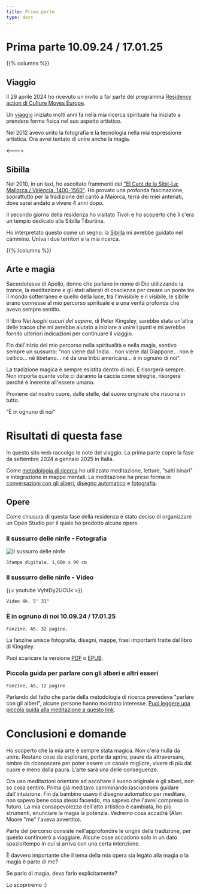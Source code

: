 ```yaml
---
title: Prima parte
type: docs
---
```


# Prima parte 10.09.24 / 17.01.25

{{% columns %}}
## Viaggio

Il 29 aprile 2024 ho ricevuto un invito a far parte del programma [Residency action di Culture Moves Europe](https://culture.ec.europa.eu/creative-europe/creative-europe-culture-strand/culture-moves-europe).

Un [viaggio](/docs/journey) iniziato molti anni fa nella mia ricerca spirituale ha iniziato a prendere forma fisica nel suo aspetto artistico.

Nel 2012 avevo unito la fotografia e la tecnologia nella mia espressione artistica. Ora avrei tentato di unire anche la magia.

<--->

## Sibilla

Nel 2010, in un taxi, ho ascoltato frammenti del 
["El Cant de la Sibil-La: Mallorca / València, 1400-1560"](https://open.spotify.com/album/225ndLEKqu767DbpRzKsia?si=2gp0nXf-SCKSPgQCK-rHNw). 
Ho provato una profonda fascinazione, soprattutto per la tradizione del canto a Maiorca, terra dei miei antenati, dove sarei andato a vivere 4 anni dopo.

Il secondo giorno della residenza ho visitato Tivoli e ho scoperto che lì c'era un tempio dedicato alla Sibilla Tiburtina.

Ho interpretato questo come un segno: la [Sibilla](/docs/sibyl) mi avrebbe guidato nel cammino. Univa i due territori e 
la mia ricerca.

{{% /columns %}}

## Arte e magia

Sacerdotesse di Apollo, donne che parlano in nome di Dio utilizzando la trance, la meditazione e 
gli stati alterati di coscienza per creare un ponte tra il mondo sotterraneo e quello della luce, 
tra l'invisibile e il visibile, le sibille erano connesse al mio percorso spirituale e a una 
verità profonda che avevo sempre sentito.

Il libro _Nei luoghi oscuri del sapere_, di Peter Kingsley, sarebbe stata un'altra delle tracce che mi avrebbe aiutato a iniziare a unire 
i punti e mi avrebbe fornito ulteriori indicazioni per continuare il viaggio.

Fin dall'inizio del mio percorso nella spiritualità e nella magia, sentivo sempre un sussurro: "non viene dall'India... 
non viene dal Giappone... non è celtico... né tibetano... né da una tribù americana... è in ognuno di noi".

La tradizione magica è sempre esistita dentro di noi. E risorgerà sempre. Non importa quante volte ci daranno la caccia 
come streghe, risorgerà perché è inerente all'essere umano.

Proviene dal nostro cuore, dalle stelle, dal suono originale che risuona in tutto.

“È in ognuno di noi”

# Risultati di questa fase

In questo sito web raccolgo le note del viaggio. La prima parte copre la fase da settembre 2024 a gennaio 2025 in Italia.

Come [metodologia di ricerca](/docs/methodology) ho utilizzato meditazione, letture, "salti binari" e integrazione in mappe mentali.
La meditazione ha preso forma in [conversazioni con gli alberi](/docs/talking_with_the_trees), [disegno automatico](/docs/drawing) e [fotografia](/docs/photography).

## Opere 
Come chiusura di questa fase della residenza è stato deciso di organizzare un Open Studio per il quale ho prodotto alcune opere.

### Il sussurro delle ninfe - Fotografia

![Il sussurro delle ninfe](/images/X1V45282-Enhanced-SR.jpg)

````
Stampa digitale. 1,60m x 90 cm
````

### Il sussurro delle ninfe - Video

{{< youtube VyhtDy2UCUk >}}

````
Video 4k. 5' 31"
````


### È in ognuno di noi 10.09.24 / 17.01.25

````
Fanzine. A5. 32 pagine.
````


La fanzine unisce fotografia, disegni, mappe, frasi importanti tratte dal libro di Kingsley.

Puoi scaricare la versione [PDF](/fanzine/Esta_en_todos_nosotros_it.pdf) o [EPUB](/fanzine/E_dentro_di_tutti_noi.epub).

### Piccola guida per parlare con gli alberi e altri esseri

````
Fanzine, A5, 12 pagine
````

Parlando del fatto che parte della metodologia di ricerca prevedeva "parlare con gli alberi", alcune persone hanno mostrato 
interesse. [Puoi leggere una piccola guida alla meditazione a questo link](/docs/talking_with_the_trees).

# Conclusioni e domande 

Ho scoperto che la mia arte è sempre stata magica. Non c'era nulla da unire. Restano cose da esplorare, porte da aprire, paure da 
attraversare, ombre da riconoscere per poter essere un canale migliore, vivere di più dal cuore e meno dalla paura. 
L'arte sarà una delle conseguenze. 

Ora uso meditazioni orientate ad ascoltare il suono originale e gli alberi, non so cosa sentirò. Prima già meditavo 
camminando lasciandomi guidare dall'intuizione. Fin da bambino usavo il disegno automatico per meditare, non sapevo bene 
cosa stessi facendo, ma sapevo che l'avrei compreso in futuro.
La mia consapevolezza dell'atto artistico è cambiata, ho più strumenti, enunciare la magia la potenzia. Vedremo cosa accadrà (Alan Moore "me" l'aveva avvertito).

Parte del percorso consiste nell'approfondire le origini della tradizione, per questo continuerò a viaggiare. Alcune cose accadono solo in un dato spazio/tempo in cui si arriva con una certa intenzione.

È davvero importante che il tema della mia opera sia legato alla magia o la magia è parte di me?

Se parlo di magia, devo farlo esplicitamente? 

Lo scopriremo :)

